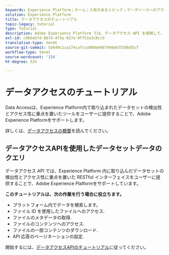 ```yaml
---
keywords: Experience Platform；ホーム；人気のあるトピック；データソースへのアクセス；データアクセス；spark sdk;python sdk
solution: Experience Platform
title: データアクセスのチュートリアル
topic-legacy: tutorial
type: Tutorial
description: Adobe Experience Platform では、データアクセス API を使用して、Experience Platform 内で取り込んだデータセットを検出してアクセスできます。
exl-id: c0b6eb7d-8874-4f3a-927e-9ff51e3c0cc9
translation-type: tm+mt
source-git-commit: 5d449c1ca174cafcca988e9487940eb7550bd5cf
workflow-type: tm+mt
source-wordcount: '154'
ht-degree: 52%

---
```


# データアクセスのチュートリアル

Data Accessは、Experience Platform内で取り込まれたデータセットの検出性とアクセス性に重点を置いたツールをユーザーに提供することで、Adobe Experience Platformをサポートします。

詳しくは、[データアクセスの概要](../data-access/home.md)を読んでください。

## データアクセスAPIを使用したデータセットデータのクエリ

データアクセス API では、Experience Platform 内に取り込んだデータセットの検出性とアクセス性に重点を置いた RESTful インターフェイスをユーザーに提供することで、Adobe Experience Platformをサポートしています。

**このチュートリアルは、次の作業を行う場合に役立ちます。**
- プラットフォーム内でデータを検索します。
- ファイル ID を使用したファイルへのアクセス.
- ファイルのメタデータの取得.
- ファイルのコンテンツへのアクセス.
- ファイルの一部コンテンツのダウンロード.
- API 応答のページネーションの設定.

開始するには、[データアクセスAPIのチュートリアル](../data-access/tutorials/dataset-data.md)に従ってください。
